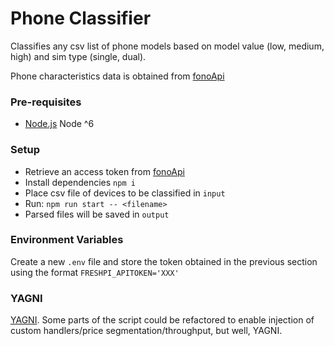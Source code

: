# Phone Classifier

Classifies any csv list of phone models based on model value (low, medium, high) and sim type (single, dual). 

Phone characteristics data is obtained from [fonoApi](https://fonoapi.freshpixl.com)

### Pre-requisites

- [Node.js](nodejs.org) Node ^6

### Setup

- Retrieve an access token from [fonoApi](https://fonoapi.freshpixl.com/token/generate)
- Install dependencies `npm i`
- Place csv file of devices to be classified in `input`
- Run: `npm run start -- <filename>`
- Parsed files will be saved in `output`

### Environment Variables

Create a new `.env` file and store the token obtained in the previous section using the format `FRESHPI_APITOKEN='XXX'`

### YAGNI

[YAGNI](https://martinfowler.com/bliki/Yagni.html). Some parts of the script could be refactored to enable injection of custom handlers/price segmentation/throughput, but well, YAGNI. 
